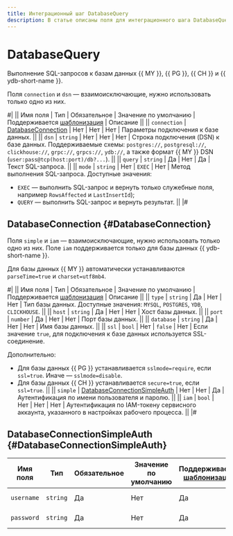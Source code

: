 ```yaml
---
title: Интеграционный шаг DatabaseQuery
description: В статье описаны поля для интеграционного шага DatabaseQuery.
---
```


# DatabaseQuery

Выполнение SQL-запросов к базам данных {{ MY }}, {{ PG }}, {{ CH }} и {{ ydb-short-name }}.

Поля `connection` и `dsn` — взаимоисключающие, нужно использовать только одно из них.

#|
|| Имя поля | Тип | Обязательное | Значение по умолчанию | Поддерживается [шаблонизация](../../templating.md) | Описание ||
|| `connection` | [DatabaseConnection](#DatabaseonnecCtion) | Нет | Нет | Нет | Параметры подключения к базе данных. ||
|| `dsn` | `string` | Нет | Нет | Нет | Строка подключения (DSN) к базе данных. Поддерживаемые схемы: `postgres://`, `postgresql://`, `clickhouse://`, `grpc://`, `grpcs://`, `ydb://`, а также формат {{ MY }} DSN (`user:pass@tcp(host:port)/db?...`). ||
|| `query` | `string` | Да | Нет | Да | Текст SQL-запроса. ||
|| `mode` | `string` | Нет | `EXEC` | Нет | Метод выполнения SQL-запроса. Доступные значения:
* `EXEC` — выполнить SQL-запрос и вернуть только служебные поля, например `RowsAffected` и `LastInsertId`);
* `QUERY` — выполнить SQL-запрос и вернуть результат. ||
|#

## DatabaseConnection {#DatabaseConnection}

Поля `simple` и `iam` — взаимоисключающие, нужно использовать только одно из них. Поле `iam` поддерживается только для базы данных {{ ydb-short-name }}.

Для базы данных {{ MY }} автоматически устанавливаются `parseTime=true` и `charset=utf8mb4`.

#|
|| Имя поля | Тип | Обязательное | Значение по умолчанию | Поддерживается [шаблонизация](../../templating.md) | Описание ||
|| `type` | `string` | Да | Нет | Нет | Тип базы данных. Доступные значения: `MYSQL`, `POSTGRES`, `YDB`, `CLICKHOUSE`. ||
|| `host` | `string` | Да | Нет | Нет | Хост базы данных. ||
|| `port` | `number` | Да | Нет | Нет | Порт базы данных. ||
|| `database` | `string` | Да | Нет | Нет | Имя базы данных. ||
|| `ssl` | `bool` | Нет | `false` | Нет | Если значение `true`, для подключения к базе данных используется SSL-соединение. 

Дополнительно:
* Для базы данных {{ PG }} устанавливается `sslmode=require`, если `ssl=true`. Иначе — `sslmode=disable`.
* Для базы данных {{ CH }} устанавливается `secure=true`, если `ssl=true`. ||
|| `simple` | [DatabaseConnectionSimpleAuth](#DatabaseConnectionSimpleAuth) | Нет | Нет | Да | Аутентификация по имени пользователя и паролю. ||
|| `iam` | `bool` | Нет | Нет | Нет | Аутентификация по IAM-токену сервисного аккаунта, указанного в настройках рабочего процесса. ||
|#

## DatabaseConnectionSimpleAuth {#DatabaseConnectionSimpleAuth}

Имя поля | Тип | Обязательное | Значение по умолчанию | Поддерживается [шаблонизация](../../templating.md) | Описание
--- | --- | --- | --- | --- | ---
`username` | `string` | Да | Нет | Да | Имя пользователя.
`password` | `string` | Да | Нет | Да | Пароль пользователя.
